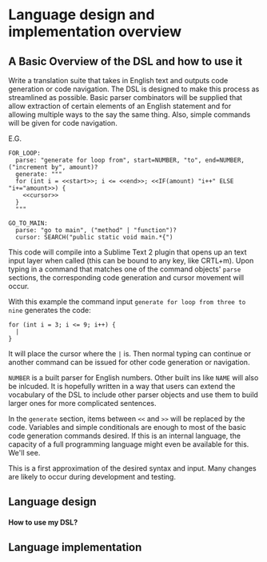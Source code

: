 # Language design and implementation overview

## A Basic Overview of the DSL and how to use it

Write a translation suite that takes in English text and outputs code generation or code navigation. The DSL is designed to make this process as streamlined as possible. Basic parser combinators will be supplied that allow extraction of certain elements of an English statement and for allowing multiple ways to the say the same thing. Also, simple commands will be given for code navigation.

E.G.
```
FOR_LOOP:
  parse: "generate for loop from", start=NUMBER, "to", end=NUMBER, ("increment by", amount)?
  generate: """
  for (int i = <<start>>; i <= <<end>>; <<IF(amount) "i++" ELSE "i+="amount>>) {
    <<cursor>>
  }
  """
    
GO_TO_MAIN:
  parse: "go to main", ("method" | "function")?
  cursor: SEARCH("public static void main.*{")
```

This code will compile into a Sublime Text 2 plugin that opens up an text input layer when called (this can be bound to any key, like CRTL+m). Upon typing in a command that matches one of the command objects' `parse` sections, the corresponding code generation and cursor movement will occur.

With this example the command input `generate for loop from three to nine` generates the code:
```
for (int i = 3; i <= 9; i++) {
  |
}
```
It will place the cursor where the `|` is. Then normal typing can continue or another command can be issued for other code generation or navigation.

`NUMBER` is a built parser for English numbers. Other built ins like `NAME` will also be inlcuded. It is hopefully written in a way that users can extend the vocabulary of the DSL to include other parser objects and use them to build larger ones for more complicated sentences.

In the `generate` section, items between `<<` and `>>` will be replaced by the code. Variables and simple conditionals are enough to most of the basic code generation commands desired. If this is an internal language, the capacity of a full programming language might even be available for this. We'll see.

This is a first approximation of the desired syntax and input. Many changes are likely to occur during development and testing.

## Language design

#### How to use my DSL?





## Language implementation
